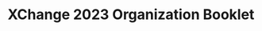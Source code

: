 ---
title: XChange 2023 Organization Booklet
redirect_to: https://online.fliphtml5.com/poxdu/qkqf/
redirect_from: 
  - /XC23_OrgBooklet
  - /xc23_orgbooklet
---